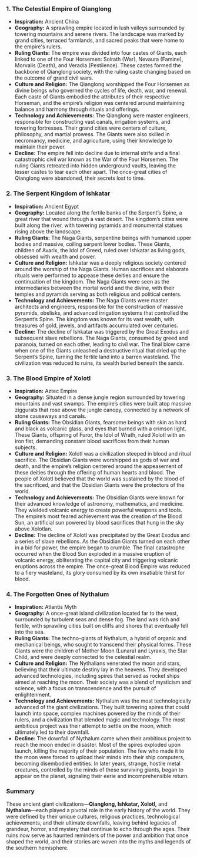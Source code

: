 ### **1. The Celestial Empire of Qianglong**
- **Inspiration:** Ancient China
- **Geography:** A sprawling empire located in lush valleys surrounded by towering mountains and serene rivers. The landscape was marked by grand cities, terraced farmlands, and sacred peaks that were home to the empire's rulers.
- **Ruling Giants:** The empire was divided into four castes of Giants, each linked to one of the Four Horsemen: Solrath (War), Nevaura (Famine), Morvalis (Death), and Veradia (Pestilence). These castes formed the backbone of Qianglong society, with the ruling caste changing based on the outcome of grand civil wars.
- **Culture and Religion:** The Qianglong worshipped the Four Horsemen as divine beings who governed the cycles of life, death, war, and renewal. Each caste of Giants embodied the attributes of their respective Horseman, and the empire’s religion was centered around maintaining balance and harmony through rituals and offerings.
- **Technology and Achievements:** The Qianglong were master engineers, responsible for constructing vast canals, irrigation systems, and towering fortresses. Their grand cities were centers of culture, philosophy, and martial prowess. The Giants were also skilled in necromancy, medicine, and agriculture, using their knowledge to maintain their power.
- **Decline:** The empire fell into decline due to internal strife and a final catastrophic civil war known as the War of the Four Horsemen. The ruling Giants retreated into hidden underground vaults, leaving the lesser castes to tear each other apart. The once-great cities of Qianglong were abandoned, their secrets lost to time.

### **2. The Serpent Kingdom of Ishkatar**
- **Inspiration:** Ancient Egypt
- **Geography:** Located along the fertile banks of the Serpent’s Spine, a great river that wound through a vast desert. The kingdom’s cities were built along the river, with towering pyramids and monumental statues rising above the landscape.
- **Ruling Giants:** The Naga Giants, serpentine beings with humanoid upper bodies and massive, coiling serpent lower bodies. These Giants, children of Avarix, the Idol of Greed, ruled over Ishkatar as living gods, obsessed with wealth and power.
- **Culture and Religion:** Ishkatar was a deeply religious society centered around the worship of the Naga Giants. Human sacrifices and elaborate rituals were performed to appease these deities and ensure the continuation of the kingdom. The Naga Giants were seen as the intermediaries between the mortal world and the divine, with their temples and pyramids serving as both religious and political centers.
- **Technology and Achievements:** The Naga Giants were master architects and engineers, responsible for the construction of massive pyramids, obelisks, and advanced irrigation systems that controlled the Serpent’s Spine. The kingdom was known for its vast wealth, with treasures of gold, jewels, and artifacts accumulated over centuries.
- **Decline:** The decline of Ishkatar was triggered by the Great Exodus and subsequent slave rebellions. The Naga Giants, consumed by greed and paranoia, turned on each other, leading to civil war. The final blow came when one of the Giants unleashed a destructive ritual that dried up the Serpent’s Spine, turning the fertile land into a barren wasteland. The civilization was reduced to ruins, its wealth buried beneath the sands.

### **3. The Blood Empire of Xolotl**
- **Inspiration:** Aztec Empire
- **Geography:** Situated in a dense jungle region surrounded by towering mountains and vast swamps. The empire’s cities were built atop massive ziggurats that rose above the jungle canopy, connected by a network of stone causeways and canals.
- **Ruling Giants:** The Obsidian Giants, fearsome beings with skin as hard and black as volcanic glass, and eyes that burned with a crimson light. These Giants, offspring of Furor, the Idol of Wrath, ruled Xolotl with an iron fist, demanding constant blood sacrifices from their human subjects.
- **Culture and Religion:** Xolotl was a civilization steeped in blood and ritual sacrifice. The Obsidian Giants were worshipped as gods of war and death, and the empire’s religion centered around the appeasement of these deities through the offering of human hearts and blood. The people of Xolotl believed that the world was sustained by the blood of the sacrificed, and that the Obsidian Giants were the protectors of the world.
- **Technology and Achievements:** The Obsidian Giants were known for their advanced knowledge of astronomy, mathematics, and medicine. They wielded volcanic energy to create powerful weapons and tools. The empire’s most feared achievement was the creation of the Blood Sun, an artificial sun powered by blood sacrifices that hung in the sky above Xolotlan.
- **Decline:** The decline of Xolotl was precipitated by the Great Exodus and a series of slave rebellions. As the Obsidian Giants turned on each other in a bid for power, the empire began to crumble. The final catastrophe occurred when the Blood Sun exploded in a massive eruption of volcanic energy, obliterating the capital city and triggering volcanic eruptions across the empire. The once-great Blood Empire was reduced to a fiery wasteland, its glory consumed by its own insatiable thirst for blood.

### **4. The Forgotten Ones of Nythalum**
- **Inspiration:** Atlantis Myth
- **Geography:** A once-great island civilization located far to the west, surrounded by turbulent seas and dense fog. The land was rich and fertile, with sprawling cities built on cliffs and shores that eventually fell into the sea.
- **Ruling Giants:** The techno-giants of Nythalum, a hybrid of organic and mechanical beings, who sought to transcend their physical forms. These Giants were the children of Mother Moon (Lunara) and Lyraxis, the Star Child, and were deeply connected to the celestial realm.
- **Culture and Religion:** The Nythalians venerated the moon and stars, believing that their ultimate destiny lay in the heavens. They developed advanced technologies, including spires that served as rocket ships aimed at reaching the moon. Their society was a blend of mysticism and science, with a focus on transcendence and the pursuit of enlightenment.
- **Technology and Achievements:** Nythalum was the most technologically advanced of the giant civilizations. They built towering spires that could launch into space, complex machines powered by the minds of their rulers, and a civilization that blended magic and technology. The most ambitious project was their attempt to settle on the moon, which ultimately led to their downfall.
- **Decline:** The downfall of Nythalum came when their ambitious project to reach the moon ended in disaster. Most of the spires exploded upon launch, killing the majority of their population. The few who made it to the moon were forced to upload their minds into their ship computers, becoming disembodied entities. In later years, strange, hostile metal creatures, controlled by the minds of these surviving giants, began to appear on the planet, signaling their eerie and incomprehensible return.

### Summary

These ancient giant civilizations—**Qianglong, Ishkatar, Xolotl,** and **Nythalum**—each played a pivotal role in the early history of the world. They were defined by their unique cultures, religious practices, technological achievements, and their ultimate downfalls, leaving behind legacies of grandeur, horror, and mystery that continue to echo through the ages. Their ruins now serve as haunted reminders of the power and ambition that once shaped the world, and their stories are woven into the myths and legends of the southern hemisphere.